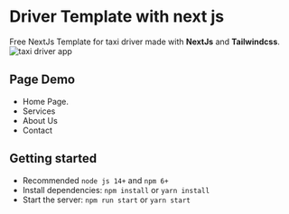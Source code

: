 
#  Driver Template with next js 

Free NextJs Template for taxi driver made with **NextJs**   and **Tailwindcss**.
![taxi driver app]()



## Page Demo
- Home Page.
- Services
- About Us
- Contact

##  Getting started

-   Recommended  `node js 14+`  and  `npm 6+`
-   Install dependencies:  `npm install`  or  `yarn install`
-   Start the server:  `npm run start`  or  `yarn start`




